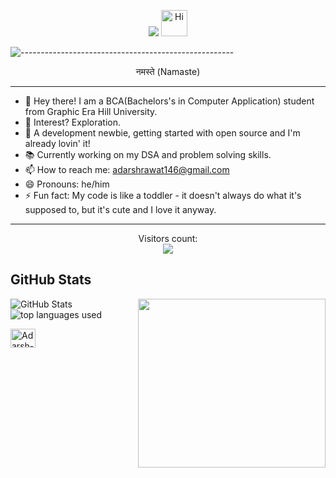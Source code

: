 <p align="center">
  <img src="https://readme-typing-svg.herokuapp.com?color=ec9783&size=30&center=true&vCenter=true&width=550&height=70&lines=Hello+World+👋🏻+I'm+Adarsh;+Open+Source+Enthusiast+☀;Full+Stack+Developer+💻;"> <img src="https://emojis.slackmojis.com/emojis/images/1588866973/8934/hellokittydance.gif?1588866973" alt="Hi" width="42" />
</p>

![-----------------------------------------------------](https://user-images.githubusercontent.com/100958893/224763817-fbf658c1-cace-42dd-8fad-b30f108a5b39.png)

<!---a
![Hello](https://user-images.githubusercontent.com/100958893/224530192-c36d0487-48c1-41a9-8b25-5404693bae83.gif)
--->
<p align="center">
  नमस्ते (Namaste)

</p>

---
- 👋 Hey there! I am a BCA(Bachelors's in Computer Application) student from Graphic Era Hill University.
- 👀 Interest? Exploration.
- 🌱 A development newbie, getting started with open source and I'm already lovin' it!
- 📚 Currently working on my DSA and problem solving skills.
- 📫 How to reach me: adarshrawat146@gmail.com
- 😄 Pronouns: he/him
- ⚡ Fun fact: My code is like a toddler - it doesn't always do what it's supposed to, but it's cute and I love it anyway.
---
<p align="center"> 
  Visitors count:<br>
  <img src="https://profile-counter.glitch.me/AdarshRawat1/count.svg" />
</p>

<h2>GitHub Stats</h2>
<p><img src="https://github-readme-stats-sigma-five.vercel.app/api?username=AdarshRawat1&show_icons=true&count_private=true&theme=radical" alt="GitHub Stats"> 
<img align='right' src="https://media.giphy.com/media/u5BzptR1OTZ04/giphy.gif" width="300" height="270" />
  
<img src ="https://github-readme-stats-sigma-five.vercel.app/api/top-langs/?username=AdarshRawat1&layout=compact&theme=radical" alt="top languages used">

</p>


<a href="https://www.linkedin.com/in/adarsh-rawat/" target="_blank"><img align="center" src="https://user-images.githubusercontent.com/100958893/224526698-3244620f-05d3-489a-9318-f4b1fec4d8ea.svg" alt="Adarsh-Rawat" height="30" width="40" /></a>

<!---
Adarshrawat1/AdashRawat1 is a ✨ special ✨ repository because its `README.md` (this file) appears on your GitHub profile.
You can click the Preview link to take a look at your changes.


<a href="https://instagram.com/" target="_blank"><img align="center" src="https://raw.githubusercontent.com/rahuldkjain/github-profile-readme-generator/master/src/images/icons/Social/instagram.svg" alt="AdarshRawat" height="30" width="40" /></a>
--->
